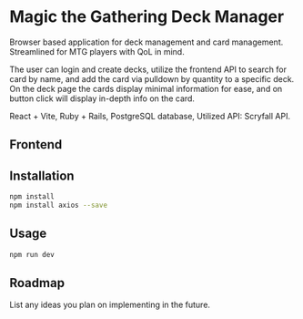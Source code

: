 # Magic the Gathering Deck Manager

Browser based application for deck management and card management.  
Streamlined for MTG players with QoL in mind.

The user can login and create decks, utilize the frontend API to search for card by name, and add the card via pulldown
by quantity to a specific deck.  On the deck page the cards display minimal information for ease, and on button click
will display in-depth info on the card.  

React + Vite, Ruby + Rails, PostgreSQL database, Utilized API: Scryfall API.

## Frontend

## Installation

```bash
npm install
npm install axios --save
```

## Usage

```bash
npm run dev
```

## Roadmap

List any ideas you plan on implementing in the future.
